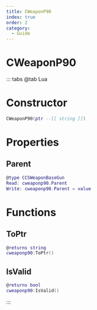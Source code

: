 ```yaml
---
title: CWeaponP90
index: true
order: 2
category:
  - Guide
---
```


# CWeaponP90

::: tabs
@tab Lua
# Constructor
```lua
CWeaponP90(ptr --[[ string ]])
```
# Properties
## Parent 
```lua
@type CCSWeaponBaseGun
Read: cweaponp90.Parent
Write: cweaponp90.Parent = value
```
# Functions
## ToPtr
```lua
@returns string
cweaponp90:ToPtr()
```
## IsValid
```lua
@returns bool
cweaponp90:IsValid()
```

:::